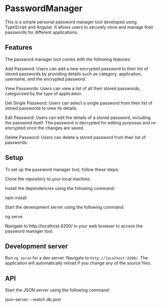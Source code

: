# PasswordManager
This is a simple personal password manager tool developed using TypeScript and Angular. It allows users to securely store and manage their passwords for different applications.


## Features
The password manager tool comes with the following features:

Add Password: Users can add a new encrypted password to their list of stored passwords by providing details such as category, application, username, and the encrypted password.

View Passwords: Users can view a list of all their stored passwords, categorized by the type of application.

Get Single Password: Users can select a single password from their list of stored passwords to view its details.

Edit Password: Users can edit the details of a stored password, including the password itself. The password is decrypted for editing purposes and re-encrypted once the changes are saved.

Delete Password: Users can delete a stored password from their list of passwords.


## Setup

To set up the password manager tool, follow these steps:

Clone the repository to your local machine.

Install the dependencies using the following command:

npm install


Start the development server using the following command:

ng serve

Navigate to http://localhost:4200/ in your web browser to access the password manager tool.



## Development server

Run `ng serve` for a dev server. Navigate to `http://localhost:4200/`. The application will automatically reload if you change any of the source files.



## API
Start the JSON server using the following command:

json-server --watch db.json

